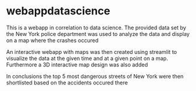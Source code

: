 # webappdatascience

This is a webapp in correlation to data science. The provided data set by the New York police department was used to analyze the data and display on a map where the crashes occured

An interactive webapp with maps was then created using streamlit to visualize the data at the given time and at a given point on a map. Furthermore a 3D interactive map design was also added

In conclusions the top 5 most dangerous streets of New York were then shortlisted based on the accidents occured there
